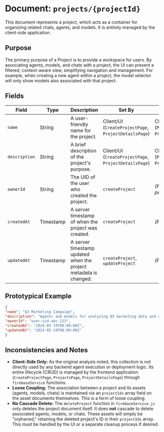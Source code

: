 # Document: `projects/{projectId}`

This document represents a project, which acts as a container for organizing related chats, agents, and models. It is entirely managed by the client-side application.

## Purpose

The primary purpose of a Project is to provide a workspace for users. By associating agents, models, and chats with a project, the UI can present a filtered, context-aware view, simplifying navigation and management. For example, when creating a new agent within a project, the model selector will only show models also associated with that project.

## Fields

| Field               | Type      | Description                                                    | Set By                                                         | Read By                                                                                                                              |    
| ------------------- | --------- | -------------------------------------------------------------- | -------------------------------------------------------------- | ------------------------------------------------------------------------------------------------------------------------------------ |    
| `name`              | String    | A user-friendly name for the project.                          | Client/UI (`CreateProjectPage`, `ProjectDetailsPage`)          | Client/UI (`ProjectsPage`, `ProjectDetailsPage`)                                                                                     |    
| `description`       | String    | A brief description of the project's purpose.                  | Client/UI (`CreateProjectPage`, `ProjectDetailsPage`)          | Client/UI (`ProjectsPage`, `ProjectDetailsPage`)                                                                                     |    
| `ownerId`           | String    | The UID of the user who created the project.                   | `createProject`                                                | _(For future permission checks)_                                                                                                      |    
| `createdAt`         | Timestamp | A server timestamp of when the project was created.            | `createProject`                                                | _(For client display)_                                                                                                              |    
| `updatedAt`         | Timestamp | A server timestamp updated when the project metadata is changed. | `createProject`, `updateProject`                               | _(For client display)_                                                                                                              |    

## Prototypical Example

```json  
{  
"name": "Q3 Marketing Campaign",  
"description": "Agents and models for analyzing Q3 marketing data and drafting campaign materials.",  
"ownerId": "user-uid-abc-123",  
"createdAt": "2024-05-19T08:00:00Z",  
"updatedAt": "2024-05-19T08:00:00Z"  
}  
```

## Inconsistencies and Notes
*   **Client-Side Only:** As the original analysis noted, this collection is not directly used by any backend agent execution or deployment logic. Its entire lifecycle (CRUD) is managed by the frontend application (`CreateProjectPage`, `ProjectsPage`, `ProjectDetailsPage`) through `firebaseService` functions.
*   **Loose Coupling:** The association between a project and its assets (agents, models, chats) is maintained via an `projectIds` array field on the asset documents themselves. This is a form of loose coupling.
*   **No Cascade Delete:** The `deleteProject` function in `firebaseService.js` only deletes the project document itself. It does **not** cascade to delete associated agents, models, or chats. These assets will simply be "orphaned," retaining the deleted project's ID in their `projectIds` array. This must be handled by the UI or a separate cleanup process if desired.  